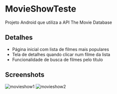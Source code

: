 # MovieShowTeste
Projeto Android que utiliza a API The Movie Database 

## Detalhes
- Página inicial com lista de filmes mais populares </br>
- Tela de detalhes quando clicar num filme da lista </br>
- Funcionalidade de busca de filmes pelo título

## Screenshots
![movieshow1](https://user-images.githubusercontent.com/28602785/45891255-7c6e8b00-bd9b-11e8-9c59-26779a864bdf.png "Tela inicial de listagem de filmes")
![movieshow2](https://user-images.githubusercontent.com/28602785/45891275-8c866a80-bd9b-11e8-8475-96d096d7c1a2.png "Tela de detalhes")
